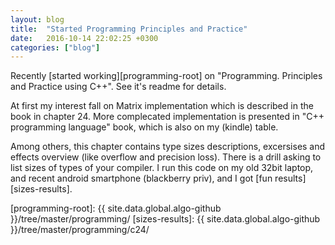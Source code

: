 ```yaml
---
layout: blog
title:  "Started Programming Principles and Practice"
date:   2016-10-14 22:02:25 +0300
categories: ["blog"]
---
```


Recently [started working][programming-root] on "Programming. Principles and Practice using C++".
See it's readme for details.

At first my interest fall on Matrix implementation which is described in the book in chapter 24.
More complecated implementation is presented in "C++ programming language" book, which is also 
on my (kindle) table.

Among others, this chapter contains type sizes descriptions, excersises and effects overview
(like overflow and precision loss). There is a drill asking to list sizes of types of your
compiler. I run this code on my old 32bit laptop, and recent android smartphone (blackberry
priv), and I got [fun results][sizes-results].

[programming-root]: {{ site.data.global.algo-github }}/tree/master/programming/
[sizes-results]: {{ site.data.global.algo-github }}/tree/master/programming/c24/